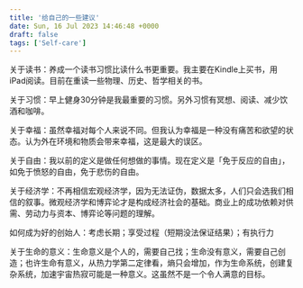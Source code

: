 ```yaml
---
title: '给自己的一些建议'
date: Sun, 16 Jul 2023 14:46:48 +0000
draft: false
tags: ['Self-care']
---
```


关于读书：养成一个读书习惯比读什么书更重要。我主要在Kindle上买书，用iPad阅读。目前在重读一些物理、历史、哲学相关的书。

关于习惯：早上健身30分钟是我最重要的习惯。另外习惯有冥想、阅读、减少饮酒和咖啡。

关于幸福：虽然幸福对每个人来说不同。但我认为幸福是一种没有痛苦和欲望的状态。认为外在环境和物质会带来幸福，这是最大的误区。

关于自由：我以前的定义是做任何想做的事情。现在定义是「免于反应的自由」，如免于愤怒的自由，免于悲伤的自由。

关于经济学：不再相信宏观经济学，因为无法证伪，数据太多，人们只会选我们相信的叙事。微观经济学和博弈论才是构成经济社会的基础。商业上的成功依赖对供需、劳动力与资本、博弈论等问题的理解。

如何成为好的创始人：考虑长期；享受过程（短期没法保证结果）；有执行力

关于生命的意义：生命意义是个人的，需要自己找；生命没有意义，需要自己创造；也许生命有意义，从热力学第二定律看，熵只会增加，作为生命系统，创建复杂系统，加速宇宙热寂可能是一种意义。这虽然不是一个令人满意的目标。